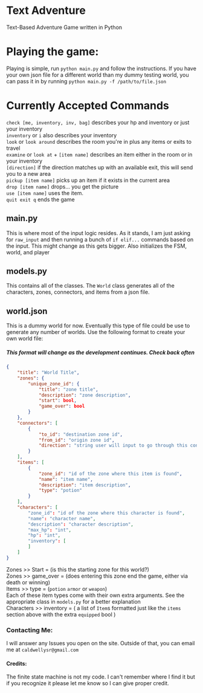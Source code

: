 # Text Adventure
Text-Based Adventure Game written in Python

# Playing the game:
Playing is simple, run `python main.py` and follow the instructions. If you have your own json file for a different world than my dummy testing world, you can pass it in by running `python main.py -f /path/to/file.json`

# Currently Accepted Commands
`check [me, inventory, inv, bag]` describes your hp and inventory or just your inventory  
`inventory` or `i` also describes your inventory  
`look` or `look around` describes the room you're in plus any items or exits to travel  
`examine` or `look at` + `[item name]` describes an item either in the room or in your inventory  
`[direction]` if the direction matches up with an available exit, this will send you to a new area  
`pickup [item name]` picks up an item if it exists in the current area  
`drop [item name]` drops... you get the picture  
`use [item name]` uses the item.  
`quit exit q` ends the game  

## main.py
This is where most of the input logic resides. As it stands, I am just asking for `raw_input` and then running a bunch of `if elif...` commands based on the input. This might change as this gets bigger. Also initializes the FSM, world, and player

## models.py
This contains all of the classes. The `World` class generates all of the characters, zones, connectors, and items from a json file. 

## world.json
This is a dummy world for now. Eventually this type of file could be use to generate any number of worlds. Use the following format to create your own world file:

##### This format will change as the development continues. Check back often

```json
{
    "title": "World Title",
    "zones": {
        "unique_zone_id": {
            "title": "zone title",
            "description": "zone description",
            "start": bool, 
            "game_over": bool
        }
    },
    "connectors": [
        {
            "to_id": "destination zone id",
            "from_id": "origin zone id",
            "direction": "string user will input to go through this connection"
        }
    ],
    "items": [
        {
            "zone_id": "id of the zone where this item is found",
            "name": "item name",
            "description": "item description",
            "type": "potion"
        }
    ],
    "characters": [
        "zone_id": "id of the zone where this character is found",
        "name": "character name",
        "description": "character description",
        "max_hp": "int",
        "hp": "int",
        "inventory": [
        ]
    ]
}
```

Zones >> Start = (is this the starting zone for this world?)  
Zones >> game_over = (does entering this zone end the game, either via death or winning)  
Items >> type = (`potion` `armor` or `weapon`)  
    Each of these item types come with their own extra arguments. See the appropriate class in `models.py` for a better explanation  
Characters >> inventory = ( a list of `Item`s formatted just like the `items` section above with the extra `equipped` bool )  


### Contacting Me:
I will answer any Issues you open on the site. Outside of that, you can email me at `caldwellysr@gmail.com`

#### Credits:
The finite state machine is not my code. 
I can't remember where I find it but if you recognize it please let me know so I can give proper credit.
